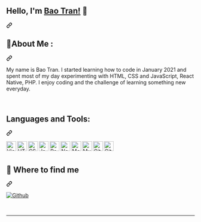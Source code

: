 <div class="Box mt-4 ">
  <div class="Box-body p-4">
    <article class="markdown-body entry-content container-lg f5" itemprop="text">
      <div class="markdown-heading" dir="auto">
        <h1 class="heading-element" dir="auto">Hello, I'm <a href="https://baotrandeveloper.netlify.app/" rel="nofollow">Bao Tran!</a> 👋 </h1>
        <a id="user-content-hola-im-bao-tran-" class="anchor" aria-label="Permalink: Hola, I'm Bao Tran! 👋" href="#hola-im-bao-tran-">
          <svg class="octicon octicon-link" viewBox="0 0 16 16" version="1.1" width="16" height="16" aria-hidden="true">
            <path d="m7.775 3.275 1.25-1.25a3.5 3.5 0 1 1 4.95 4.95l-2.5 2.5a3.5 3.5 0 0 1-4.95 0 .751.751 0 0 1 .018-1.042.751.751 0 0 1 1.042-.018 1.998 1.998 0 0 0 2.83 0l2.5-2.5a2.002 2.002 0 0 0-2.83-2.83l-1.25 1.25a.751.751 0 0 1-1.042-.018.751.751 0 0 1-.018-1.042Zm-4.69 9.64a1.998 1.998 0 0 0 2.83 0l1.25-1.25a.751.751 0 0 1 1.042.018.751.751 0 0 1 .018 1.042l-1.25 1.25a3.5 3.5 0 1 1-4.95-4.95l2.5-2.5a3.5 3.5 0 0 1 4.95 0 .751.751 0 0 1-.018 1.042.751.751 0 0 1-1.042.018 1.998 1.998 0 0 0-2.83 0l-2.5 2.5a1.998 1.998 0 0 0 0 2.83Z"></path>
          </svg>
        </a>
      </div>
      <div class="markdown-heading" dir="auto">
        <h2 class="heading-element" dir="auto">💫About Me :</h2>
        <a id="user-content-about-me-" class="anchor" aria-label="Permalink: 💫About Me :" href="#about-me-">
          <svg class="octicon octicon-link" viewBox="0 0 16 16" version="1.1" width="16" height="16" aria-hidden="true">
            <path d="m7.775 3.275 1.25-1.25a3.5 3.5 0 1 1 4.95 4.95l-2.5 2.5a3.5 3.5 0 0 1-4.95 0 .751.751 0 0 1 .018-1.042.751.751 0 0 1 1.042-.018 1.998 1.998 0 0 0 2.83 0l2.5-2.5a2.002 2.002 0 0 0-2.83-2.83l-1.25 1.25a.751.751 0 0 1-1.042-.018.751.751 0 0 1-.018-1.042Zm-4.69 9.64a1.998 1.998 0 0 0 2.83 0l1.25-1.25a.751.751 0 0 1 1.042.018.751.751 0 0 1 .018 1.042l-1.25 1.25a3.5 3.5 0 1 1-4.95-4.95l2.5-2.5a3.5 3.5 0 0 1 4.95 0 .751.751 0 0 1-.018 1.042.751.751 0 0 1-1.042.018 1.998 1.998 0 0 0-2.83 0l-2.5 2.5a1.998 1.998 0 0 0 0 2.83Z"></path>
          </svg>
        </a>
      </div>
      <p dir="auto">My name is Bao Tran. I started learning how to code in January 2021 and spent most of my day experimenting with HTML, CSS and JavaScript, React Native, PHP. I enjoy coding and the challenge of learning something new everyday.</p>
      <br>
      <div class="markdown-heading" dir="auto">
        <h2 class="heading-element" dir="auto">Languages and Tools:</h2>
        <a id="user-content-languages-and-tools" class="anchor" aria-label="Permalink: Languages and Tools:" href="#languages-and-tools">
          <svg class="octicon octicon-link" viewBox="0 0 16 16" version="1.1" width="16" height="16" aria-hidden="true">
            <path d="m7.775 3.275 1.25-1.25a3.5 3.5 0 1 1 4.95 4.95l-2.5 2.5a3.5 3.5 0 0 1-4.95 0 .751.751 0 0 1 .018-1.042.751.751 0 0 1 1.042-.018 1.998 1.998 0 0 0 2.83 0l2.5-2.5a2.002 2.002 0 0 0-2.83-2.83l-1.25 1.25a.751.751 0 0 1-1.042-.018.751.751 0 0 1-.018-1.042Zm-4.69 9.64a1.998 1.998 0 0 0 2.83 0l1.25-1.25a.751.751 0 0 1 1.042.018.751.751 0 0 1 .018 1.042l-1.25 1.25a3.5 3.5 0 1 1-4.95-4.95l2.5-2.5a3.5 3.5 0 0 1 4.95 0 .751.751 0 0 1-.018 1.042.751.751 0 0 1-1.042.018 1.998 1.998 0 0 0-2.83 0l-2.5 2.5a1.998 1.998 0 0 0 0 2.83Z"></path>
          </svg>
        </a>
      </div>
      <p dir="auto">
        <!-- Visual Studio Code -->
        <a target="_blank" rel="noopener noreferrer nofollow" href="https://cdn.jsdelivr.net/gh/devicons/devicon/icons/vscode/vscode-original.svg">
          <img align="left" alt="Visual Studio Code" width="26px" src="https://cdn.jsdelivr.net/gh/devicons/devicon/icons/vscode/vscode-original.svg" style="max-width: 100%; height: auto;">
        </a>
        <!-- HTML5 -->
        <a target="_blank" rel="noopener noreferrer nofollow" href="https://cdn.jsdelivr.net/gh/devicons/devicon/icons/html5/html5-original.svg">
          <img align="left" alt="HTML5" width="26px" src="https://cdn.jsdelivr.net/gh/devicons/devicon/icons/html5/html5-original.svg" style="max-width: 100%; height: auto;">
        </a>
        <!-- CSS3 -->
        <a target="_blank" rel="noopener noreferrer nofollow" href="https://cdn.jsdelivr.net/gh/devicons/devicon/icons/css3/css3-original.svg">
          <img align="left" alt="CSS3" width="26px" src="https://cdn.jsdelivr.net/gh/devicons/devicon/icons/css3/css3-original.svg" style="max-width: 100%; height: auto;">
        </a>
        <!-- JavaScript -->
        <a target="_blank" rel="noopener noreferrer nofollow" href="https://cdn.jsdelivr.net/gh/devicons/devicon/icons/javascript/javascript-original.svg">
          <img align="left" alt="JavaScript" width="26px" src="https://cdn.jsdelivr.net/gh/devicons/devicon/icons/javascript/javascript-original.svg" style="max-width: 100%; height: auto;">
        </a>
        <!-- React -->
        <a target="_blank" rel="noopener noreferrer nofollow" href="https://cdn.jsdelivr.net/gh/devicons/devicon/icons/react/react-original.svg">
          <img align="left" alt="React" width="26px" src="https://cdn.jsdelivr.net/gh/devicons/devicon/icons/react/react-original.svg" style="max-width: 100%; height: auto;">
        </a>
        <!-- Node.js -->
        <a target="_blank" rel="noopener noreferrer nofollow" href="https://cdn.jsdelivr.net/gh/devicons/devicon/icons/nodejs/nodejs-original.svg">
          <img align="left" alt="Node.js" width="26px" src="https://cdn.jsdelivr.net/gh/devicons/devicon/icons/nodejs/nodejs-original.svg" style="max-width: 100%; height: auto;">
        </a>
        <!-- MongoDB -->
        <a target="_blank" rel="noopener noreferrer nofollow" href="https://cdn.jsdelivr.net/gh/devicons/devicon/icons/mongodb/mongodb-original.svg">
          <img align="left" alt="MongoDB" width="26px" src="https://cdn.jsdelivr.net/gh/devicons/devicon/icons/mongodb/mongodb-original.svg" style="max-width: 100%; height: auto;">
        </a>
        <!-- MySQL -->
        <a target="_blank" rel="noopener noreferrer nofollow" href="https://cdn.jsdelivr.net/gh/devicons/devicon/icons/mysql/mysql-original.svg">
          <img align="left" alt="MySQL" width="26px" src="https://cdn.jsdelivr.net/gh/devicons/devicon/icons/mysql/mysql-original.svg" style="max-width: 100%; height: auto;">
        </a>
        <!-- GitLab -->
        <a target="_blank" rel="noopener noreferrer nofollow" href="https://cdn.jsdelivr.net/gh/devicons/devicon/icons/gitlab/gitlab-original.svg">
          <img align="left" alt="GitLab" width="26px" src="https://cdn.jsdelivr.net/gh/devicons/devicon/icons/gitlab/gitlab-original.svg" style="max-width: 100%; height: auto;">
        </a>
        <!-- GitHub -->
        <a href="https://user-images.githubusercontent.com/3369400/139447912-e0f43f33-6d9f-45f8-be46-2df5bbc91289.png" rel="nofollow">
          <img align="left" alt="GitHub" width="26px" src="https://user-images.githubusercontent.com/3369400/139447912-e0f43f33-6d9f-45f8-be46-2df5bbc91289.png" style="max-width: 100%; height: auto;">
        </a>
      </p>
      <br>
      <br>
      <div class="markdown-heading" dir="auto">
        <h2 class="heading-element" dir="auto">👀 Where to find me</h2>
        <a id="user-content--where-to-find-me" class="anchor" aria-label="Permalink: 👀 Where to find me" href="#-where-to-find-me">
          <svg class="octicon octicon-link" viewBox="0 0 16 16" version="1.1" width="16" height="16" aria-hidden="true">
            <path d="m7.775 3.275 1.25-1.25a3.5 3.5 0 1 1 4.95 4.95l-2.5 2.5a3.5 3.5 0 0 1-4.95 0 .751.751 0 0 1 .018-1.042.751.751 0 0 1 1.042-.018 1.998 1.998 0 0 0 2.83 0l2.5-2.5a2.002 2.002 0 0 0-2.83-2.83l-1.25 1.25a.751.751 0 0 1-1.042-.018.751.751 0 0 1-.018-1.042Zm-4.69 9.64a1.998 1.998 0 0 0 2.83 0l1.25-1.25a.751.751 0 0 1 1.042.018.751.751 0 0 1 .018 1.042l-1.25 1.25a3.5 3.5 0 1 1-4.95-4.95l2.5-2.5a3.5 3.5 0 0 1 4.95 0 .751.751 0 0 1-.018 1.042.751.751 0 0 1-1.042.018 1.998 1.998 0 0 0-2.83 0l-2.5 2.5a1.998 1.998 0 0 0 0 2.83Z"></path>
          </svg>
        </a>
      </div>
      <p dir="auto">
        <a href="https://github.com/tranbao18">
          <img alt="Github" src="https://camo.githubusercontent.com/9c137a831035de366198774c3260403fa2415d06ad2153a30098022f2c4249a9/68747470733a2f2f696d672e736869656c64732e696f2f62616467652f4769744875622d2532333132313030452e7376673f267374796c653d666f722d7468652d6261646765266c6f676f3d476974687562266c6f676f436f6c6f723d7768697465" data-canonical-src="https://img.shields.io/badge/GitHub-%2312100E.svg?&amp;style=for-the-badge&amp;logo=Github&amp;logoColor=white" style="max-width: 100%;">
        </a>
      </p>
      <br>
      <hr>
    </article>
  </div>
</div>
